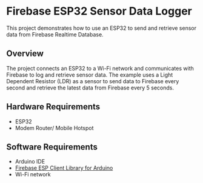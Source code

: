# Firebase ESP32 Sensor Data Logger

This project demonstrates how to use an ESP32 to send and retrieve sensor data from Firebase Realtime Database.

## Overview

The project connects an ESP32 to a Wi-Fi network and communicates with Firebase to log and retrieve sensor data. The example uses a Light Dependent Resistor (LDR) as a sensor to send data to Firebase every second and retrieve the latest data from Firebase every 5 seconds.

## Hardware Requirements

- ESP32
- Modem Router/ Mobile Hotspot

## Software Requirements

- Arduino IDE
- [Firebase ESP Client Library for Arduino](https://github.com/mobizt/Firebase-ESP-Client)
- Wi-Fi network

